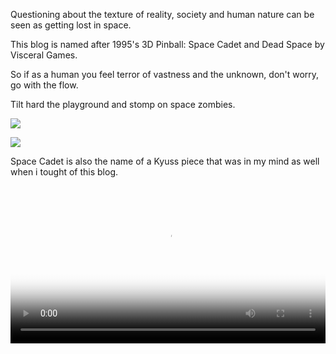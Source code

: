 Questioning about the texture of reality, society and human nature can be seen as getting lost in space. 

This blog is named after 1995's 3D Pinball: Space Cadet and Dead Space by Visceral Games.

So if as a human you feel terror of vastness and the unknown, don't worry, go with the flow.

Tilt hard the playground and stomp on space zombies. 

![](/images/dead-space.gif)

![](/images/3D_Pinball.png)

Space Cadet is also the name of a Kyuss piece that was in my mind as well when i tought of this blog.

<video width="100%" height="auto" controls poster="https://img.youtube.com/vi/aW8nFgRwnoA/0.jpg">
  <source src="https://user-images.githubusercontent.com/103458862/221435341-da1ec07e-903d-4ed8-ba8d-e3d7a9163a5d.mp4" type="video/mp4">
  Your browser does not support the video tag.
</video>
